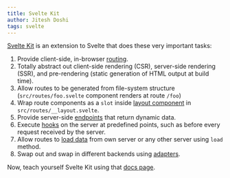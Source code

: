 ```yaml
---
title: Svelte Kit
author: Jitesh Doshi
tags: svelte
---
```


[Svelte Kit](https://kit.svelte.dev) is an extension to Svelte that does these very important tasks:

1. Provide client-side, in-browser [routing](https://kit.svelte.dev/docs#routing).
2. Totally abstract out client-side rendering (CSR), server-side rendering (SSR), and pre-rendering (static generation of HTML output at build time).
3. Allow routes to be generated from file-system structure (`src/routes/foo.svelte` component renders at route `/foo`)
4. Wrap route components as a `slot` inside [layout component](https://kit.svelte.dev/docs#layouts) in `src/routes/__layout.svelte`.
5. Provide server-side [endpoints](https://kit.svelte.dev/docs#routing-endpoints) that return dynamic data.
6. Execute [hooks](https://kit.svelte.dev/docs#hooks) on the server at predefined points, such as before every request received by the server.
7. Allow routes to [load data](https://kit.svelte.dev/docs#loading) from own server or any other server using `load` method.
8. Swap out and swap in different backends using [adapters](https://kit.svelte.dev/docs#adapters).

Now, teach yourself Svelte Kit using that [docs page](https://kit.svelte.dev/docs).